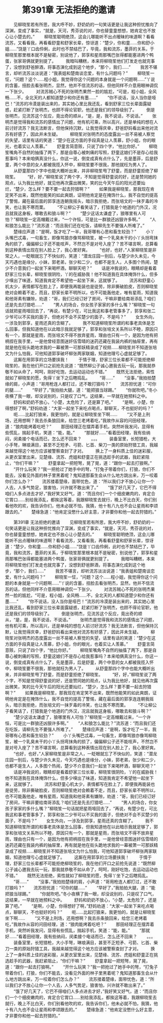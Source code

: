 # 　　第391章 无法拒绝的邀请
　　见柳晓笙若有所思，我大呼不妙，舒奶奶的一句笑话更是让我这种担忧推向了深渊，变成了事实，“就是，天河，秀芬说的对，你也替童童想想，她肯定也不放心让小楚去的。”
　　柳晓笙聪明绝顶，这会儿哪能听不出点暧昧的味道啊？看看流苏，又看看我，再看看舒童和舒家长辈，惊讶道：“楚少，你和童……你和舒小姐……”饶是丫口齿伶俐，此时也不禁结巴了，毕竟，我和流苏，墨菲的关系，于柳晓笙那里根本就不是秘密，别说他了，郭享和星雨那嘴巴张得都能塞进两个鸭蛋，张家哥俩就更别提了。
　　我暗叫糟糕，本来将柳晓笙他们打发走也就完事了，没想到舒爸醉酒，将事态演化成到这个地步，“那个，我们……”
　　我苦不堪言，却听流苏淡淡说道：“我表姐和楚南谈恋爱，有什么问题吗？”
　　柳晓笙一怔，“问题？这个……程小姐，我觉得你这个问题的本身就是一个问题啊……”丫说的含蓄，扭脸去看张明杰，显然，他并不信流苏的话，但他同样不介意用眼神调侃一下张少。
　　对流苏贼心不死的张明杰果然一脸的尴尬，“可是，程小姐，全风畅……不，全北天的人都知道楚少和你还有墨……”
　　“你不说话，没人当你是哑巴！”流苏的冷漠是装出来的，其实她心里比我还乱，看到舒家三位长辈面露疑惑，赶紧打断了张明杰，也顾不得论官职，他还是我们的领导级别了。
　　倒是张明杰，见流苏这个反应，竟出奇的顺从，“是，是，我不说话，不说话。”
　　张明杰是觉得我和流苏的感情出了问题，他有机可乘，所以高兴，还是单纯的想在人前讨好流苏？我无法断言，但他保持沉默，让我觉得庆幸，舒爸舒妈看出来他对流苏有好感了，因此并未生疑。
　　柳晓笙对张明杰的态度露出一丝不易被人察觉的失望，话里有话的笑道：“楚少在这方面的手段真是让人羡慕，舒小姐，你的眼光，也着实让人羡慕。”
　　舒童言简意赅，只说了四个字，“他比你好。”
　　柳晓笙嘴角不自然的抽搐了两下，那是自尊心被刺痛的写照，舒童这娘们不是存心给我惹事吗？本来咱俩真没什么，你这一说，倒变成真有点什么了，先是墨菲，后是舒童，两个中意的女人都被我揽入怀中，柳晓笙要不很我，那他就枉为男人了。
　　从舒童那四个字中也能大概听出来，并非柳晓笙甩了舒童，而是舒童拒绝了柳晓笙。
　　“好，好，”柳晓笙说了两个字，不知是觉得舒童说的好，还是赞同她的观点，认为我比他好，就见他再次露出微笑，笑的比今天午后的阳光还要灿烂，“楚少，怎么样？要不要一起去狩猎啊？”
　　如果我是柳晓笙，那我现在肯定笑不出来，既然他能笑的如此爽朗，证明他肯定是在掩饰什么，我不自觉的提高了警惕，藏在最后面的郭享连连朝我摇头，暗示我拒绝，而张培文的一抹歹毒的冷笑，也让我不寒而栗。
　　“不让柳公子看笑话了，打猎我是个地道的门外汉，况且就我这身板，哪敢去和狼斗啊？”
　　“楚少这话太谦虚了，狼哪里有人可怕？”柳晓笙一定高帽戴过来，“一个许恒，可是比一群狼还凶狠许多啊。”
　　“人和狼怎么能比？”流苏道：“而且我们还在吃饭，请柳先生不要强人所难了。”
　　楚缘应声道：“是啊，饭才吃了一半，我哥哪有心思和畜生较劲？”
　　小丫头嘴巴忒毒，一句畜生，即像骂狼亦像骂柳晓笙，被一个乳臭未干的小丫头拐弯抹角的损了，偏偏柳公子还不能吱声，不然岂不是对号入座了？苦不堪言啊，总算看到这种表情出现在别人脸上了，我心里好爽。
　　“也好，也好，”人家柳晓笙是非常之人，一眨眼就忘了不快似的，笑道：“潜龙庄园一别后，与楚少许久未见，今天巧遇也是缘分，小妹，郭老弟，张少和二少，也都不是生人，人多图个热闹，楚少不介意我们一起坐下来喝杯酒，聊聊天吧？”
　　话是冲我说的，眼睛却是看着舒家三位长辈，柳晓笙很阴险，丫的在威胁我！他不知道我在具体掩饰什么，但多少嗅出了味道，知道我肯定不希望他一起坐下来，这就够了。
　　流苏和舒童心机太少，表情都写在脸上了，即便我再能装也是徒劳，除非撕破脸皮，否则柳晓笙绝对会赖着不走，而且，舒家长辈不明所以，也不可能轰他走，唯有星雨，知道我和他哥素有嫌隙，劝道：“哥，我们已经订好了房间，干嘛非要给南哥添乱？咱们还是先去打猎吧……”
　　“男人的场合，你女孩子家家的多什么嘴？”柳晓笙一句话就把星雨噎回去了，“再说，有楚少在，可比我这和事老管事多了，郭享和张二少爷可以不买我的面子，但绝对不会不买楚少的面子，不是吗？”
　　女生外向，一涉及到郭享，星雨还真的含糊了。
　　我不知道柳晓笙所谓的和事老具体是怎么回事，但我知道他在以此暗示我就足够了，郭享和张培文关系所以不睦，原因只有一个，那就是星雨，而张培文不得不放弃星雨，理由也只有一个，是因为他有把柄捏在我手里，一是他曾经意图迷奸伍雪晴的迷药还藏在我装内裤的抽屉里，再有就是他在街头跪地求我的一幕被萧一可那妖精录成了视频……柳晓笙并不知道张培文为什么怕我，可他知道郭享破坏柳张两家联姻，知道他理亏心虚就足够了。
　　这厮在用郭享的立场要挟我！
　　于情于理，舒家三位长辈都不可能拒绝柳晓笙的，我在他们开口之前抢先说道：“既然柳公子诚心邀我去玩一玩，那我就恭敬不如从命了，呵呵，刚好吃饱，去运动运动也不错。”
　　既然无法拒绝，索性就如了柳晓笙的愿，免得丫坐下之后瞎捣乱。
　　“哥……”
　　“没事，”我拍拍楚缘的肩，小声道：“哥用枪连人都打过，还不敢打狼吗？”
　　流苏担忧道：“可你的腿……”
　　“早好了，”我拍拍大腿，道：“能把狼当球踢。”
　　“你就吹吧。”冬小夜横了我一眼，却没说别的，只是叹了口气，这结果，一早就在她预料之中。
　　舒妈和奶奶不放心，“小楚，太危险了，还是算了吧。”
　　“是啊，小楚，你得想好了啊，”舒妈劝道：“大家一起坐下来吃点喝点，聊聊天，不也挺好的吗？”
　　呃……比起打狼来，我更怕的，就是让柳晓笙坐下啊……
　　“又不是上刑场，还用想啊？我去杀条狼回来，给您三老烤着吃，”我故作从容的问田经理，道：“狼肉能烤着吃吧？”
　　那田经理正在摆弄着手机，突然听我发问，显得有些慌乱，揣起手机，笑道：“能，能。”
　　“那就好……”看着田经理，我有些纳闷，闵柔接个电话而已，怎么还不回来？
　　。。。
　　装备室里，长短猎枪，大小手弩，琳琅满目，甚至不乏短矛、弓箭、匕首、柴刀一类的原始狩猎工具，我越来越觉得这个地方应该被警察查封了才对。
　　换上了一身料质上佳的迷彩服，从更衣室里出来，见楚缘、流苏、虎姐和舒童正在挑选趁手的武器，我赶紧阻止，“你们干嘛？”
　　舒童拿起一把短弩，晃了晃，道：“跟你一起去打狼啊。”
　　“开什么玩笑？”我一把抢过了她手中的弩，“打兔子带着你们，打狼，你们不能去，没看见外面的林子里黑着呢？鬼知道那畜生会从什么地方跳出来，万一咬着你们怎么办？”
　　流苏搂着楚缘，面带忧色，道：“所以我们才不放心让你一个人去，人多气势足，狼害怕，兴许就不敢出来了。”
　　“饿了好几天了，它巴不得咱们人多点进去才好，”我好笑又好气，道：“而且你们一个个细皮嫩肉的，肯定合它胃口……别给我添乱，都挨这等着，我跟柳晓笙去就行，晚上不比白天，你们别看他吹的欢，我告诉你们，他未必就不怕，我猜，他十有八九也不会让星雨和李颂跟去的。”
　　楚缘急道：“他肯定没憋什么好主意，才非要你和他一起去狩猎的。”

　　第391章 无法拒绝的邀请
　　见柳晓笙若有所思，我大呼不妙，舒奶奶的一句笑话更是让我这种担忧推向了深渊，变成了事实，“就是，天河，秀芬说的对，你也替童童想想，她肯定也不放心让小楚去的。”
　　柳晓笙聪明绝顶，这会儿哪能听不出点暧昧的味道啊？看看流苏，又看看我，再看看舒童和舒家长辈，惊讶道：“楚少，你和童……你和舒小姐……”饶是丫口齿伶俐，此时也不禁结巴了，毕竟，我和流苏，墨菲的关系，于柳晓笙那里根本就不是秘密，别说他了，郭享和星雨那嘴巴张得都能塞进两个鸭蛋，张家哥俩就更别提了。
　　我暗叫糟糕，本来将柳晓笙他们打发走也就完事了，没想到舒爸醉酒，将事态演化成到这个地步，“那个，我们……”
　　我苦不堪言，却听流苏淡淡说道：“我表姐和楚南谈恋爱，有什么问题吗？”
　　柳晓笙一怔，“问题？这个……程小姐，我觉得你这个问题的本身就是一个问题啊……”丫说的含蓄，扭脸去看张明杰，显然，他并不信流苏的话，但他同样不介意用眼神调侃一下张少。
　　对流苏贼心不死的张明杰果然一脸的尴尬，“可是，程小姐，全风畅……不，全北天的人都知道楚少和你还有墨……”
　　“你不说话，没人当你是哑巴！”流苏的冷漠是装出来的，其实她心里比我还乱，看到舒家三位长辈面露疑惑，赶紧打断了张明杰，也顾不得论官职，他还是我们的领导级别了。
　　倒是张明杰，见流苏这个反应，竟出奇的顺从，“是，是，我不说话，不说话。”
　　张明杰是觉得我和流苏的感情出了问题，他有机可乘，所以高兴，还是单纯的想在人前讨好流苏？我无法断言，但他保持沉默，让我觉得庆幸，舒爸舒妈看出来他对流苏有好感了，因此并未生疑。
　　柳晓笙对张明杰的态度露出一丝不易被人察觉的失望，话里有话的笑道：“楚少在这方面的手段真是让人羡慕，舒小姐，你的眼光，也着实让人羡慕。”
　　舒童言简意赅，只说了四个字，“他比你好。”
　　柳晓笙嘴角不自然的抽搐了两下，那是自尊心被刺痛的写照，舒童这娘们不是存心给我惹事吗？本来咱俩真没什么，你这一说，倒变成真有点什么了，先是墨菲，后是舒童，两个中意的女人都被我揽入怀中，柳晓笙要不很我，那他就枉为男人了。
　　从舒童那四个字中也能大概听出来，并非柳晓笙甩了舒童，而是舒童拒绝了柳晓笙。
　　“好，好，”柳晓笙说了两个字，不知是觉得舒童说的好，还是赞同她的观点，认为我比他好，就见他再次露出微笑，笑的比今天午后的阳光还要灿烂，“楚少，怎么样？要不要一起去狩猎啊？”
　　如果我是柳晓笙，那我现在肯定笑不出来，既然他能笑的如此爽朗，证明他肯定是在掩饰什么，我不自觉的提高了警惕，藏在最后面的郭享连连朝我摇头，暗示我拒绝，而张培文的一抹歹毒的冷笑，也让我不寒而栗。
　　“不让柳公子看笑话了，打猎我是个地道的门外汉，况且就我这身板，哪敢去和狼斗啊？”
　　“楚少这话太谦虚了，狼哪里有人可怕？”柳晓笙一定高帽戴过来，“一个许恒，可是比一群狼还凶狠许多啊。”
　　“人和狼怎么能比？”流苏道：“而且我们还在吃饭，请柳先生不要强人所难了。”
　　楚缘应声道：“是啊，饭才吃了一半，我哥哪有心思和畜生较劲？”
　　小丫头嘴巴忒毒，一句畜生，即像骂狼亦像骂柳晓笙，被一个乳臭未干的小丫头拐弯抹角的损了，偏偏柳公子还不能吱声，不然岂不是对号入座了？苦不堪言啊，总算看到这种表情出现在别人脸上了，我心里好爽。
　　“也好，也好，”人家柳晓笙是非常之人，一眨眼就忘了不快似的，笑道：“潜龙庄园一别后，与楚少许久未见，今天巧遇也是缘分，小妹，郭老弟，张少和二少，也都不是生人，人多图个热闹，楚少不介意我们一起坐下来喝杯酒，聊聊天吧？”
　　话是冲我说的，眼睛却是看着舒家三位长辈，柳晓笙很阴险，丫的在威胁我！他不知道我在具体掩饰什么，但多少嗅出了味道，知道我肯定不希望他一起坐下来，这就够了。
　　流苏和舒童心机太少，表情都写在脸上了，即便我再能装也是徒劳，除非撕破脸皮，否则柳晓笙绝对会赖着不走，而且，舒家长辈不明所以，也不可能轰他走，唯有星雨，知道我和他哥素有嫌隙，劝道：“哥，我们已经订好了房间，干嘛非要给南哥添乱？咱们还是先去打猎吧……”
　　“男人的场合，你女孩子家家的多什么嘴？”柳晓笙一句话就把星雨噎回去了，“再说，有楚少在，可比我这和事老管事多了，郭享和张二少爷可以不买我的面子，但绝对不会不买楚少的面子，不是吗？”
　　女生外向，一涉及到郭享，星雨还真的含糊了。
　　我不知道柳晓笙所谓的和事老具体是怎么回事，但我知道他在以此暗示我就足够了，郭享和张培文关系所以不睦，原因只有一个，那就是星雨，而张培文不得不放弃星雨，理由也只有一个，是因为他有把柄捏在我手里，一是他曾经意图迷奸伍雪晴的迷药还藏在我装内裤的抽屉里，再有就是他在街头跪地求我的一幕被萧一可那妖精录成了视频……柳晓笙并不知道张培文为什么怕我，可他知道郭享破坏柳张两家联姻，知道他理亏心虚就足够了。
　　这厮在用郭享的立场要挟我！
　　于情于理，舒家三位长辈都不可能拒绝柳晓笙的，我在他们开口之前抢先说道：“既然柳公子诚心邀我去玩一玩，那我就恭敬不如从命了，呵呵，刚好吃饱，去运动运动也不错。”
　　既然无法拒绝，索性就如了柳晓笙的愿，免得丫坐下之后瞎捣乱。
　　“哥……”
　　“没事，”我拍拍楚缘的肩，小声道：“哥用枪连人都打过，还不敢打狼吗？”
　　流苏担忧道：“可你的腿……”
　　“早好了，”我拍拍大腿，道：“能把狼当球踢。”
　　“你就吹吧。”冬小夜横了我一眼，却没说别的，只是叹了口气，这结果，一早就在她预料之中。
　　舒妈和奶奶不放心，“小楚，太危险了，还是算了吧。”
　　“是啊，小楚，你得想好了啊，”舒妈劝道：“大家一起坐下来吃点喝点，聊聊天，不也挺好的吗？”
　　呃……比起打狼来，我更怕的，就是让柳晓笙坐下啊……
　　“又不是上刑场，还用想啊？我去杀条狼回来，给您三老烤着吃，”我故作从容的问田经理，道：“狼肉能烤着吃吧？”
　　那田经理正在摆弄着手机，突然听我发问，显得有些慌乱，揣起手机，笑道：“能，能。”
　　“那就好……”看着田经理，我有些纳闷，闵柔接个电话而已，怎么还不回来？
　　。。。
　　装备室里，长短猎枪，大小手弩，琳琅满目，甚至不乏短矛、弓箭、匕首、柴刀一类的原始狩猎工具，我越来越觉得这个地方应该被警察查封了才对。
　　换上了一身料质上佳的迷彩服，从更衣室里出来，见楚缘、流苏、虎姐和舒童正在挑选趁手的武器，我赶紧阻止，“你们干嘛？”
　　舒童拿起一把短弩，晃了晃，道：“跟你一起去打狼啊。”
　　“开什么玩笑？”我一把抢过了她手中的弩，“打兔子带着你们，打狼，你们不能去，没看见外面的林子里黑着呢？鬼知道那畜生会从什么地方跳出来，万一咬着你们怎么办？”
　　流苏搂着楚缘，面带忧色，道：“所以我们才不放心让你一个人去，人多气势足，狼害怕，兴许就不敢出来了。”
　　“饿了好几天了，它巴不得咱们人多点进去才好，”我好笑又好气，道：“而且你们一个个细皮嫩肉的，肯定合它胃口……别给我添乱，都挨这等着，我跟柳晓笙去就行，晚上不比白天，你们别看他吹的欢，我告诉你们，他未必就不怕，我猜，他十有八九也不会让星雨和李颂跟去的。”
　　楚缘急道：“他肯定没憋什么好主意，才非要你和他一起去狩猎的。”
